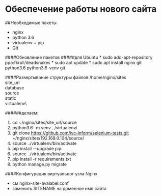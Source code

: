 Обеспечение работы нового сайта
===============================

##Необходимые пакеты
* nginx
* python 3.6
* virtualenv + pip
* Git

####Обновление пакетов 
#####для Ubuntu
    * sudo add-apt-repository ppa:fkrull/deadsnakes
    * sudo apt update
    * sudo apt install nginx git python3.6 python3.6-venv git

####Развертывание структуры файлов
/home/nginx/sites\
site_url\
     database\
     source\
     static\
     virtualenv\
     
######делаем:

1. cd ~/nginx/sites/site_url/source 
1. python3.6 -m venv ../virtualenv/ 
1. git clone https://github.com/ivc-inform/selenium-tests.git ~/nginx/sites/192.168.0.104/source/
1. source ../virtualenv/bin/activate
1. pip install --upgrade pip
1. source ../virtualenv/bin/activate
1. pip install -r requirements.txt   
1. python manage.py migrate

####Конфигурация виртуальног узла Nginx   
* см nginx-site-avalabel.conf
* заменить SITENAME на доменное имя сайта
    